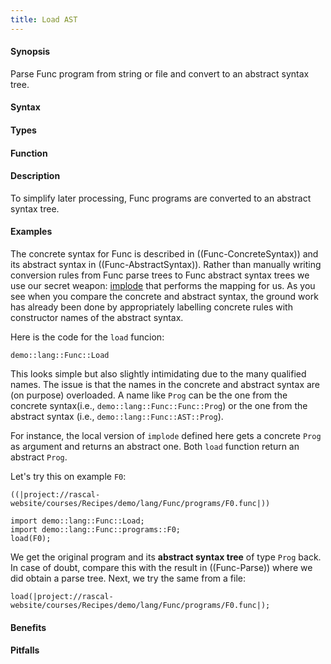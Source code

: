 ```yaml
---
title: Load AST
---
```


#### Synopsis

Parse Func program from string or file and convert to an abstract syntax tree.

#### Syntax

#### Types

#### Function

#### Description

To simplify later processing, Func programs are converted to an abstract syntax tree.

#### Examples

The concrete syntax for Func is described in ((Func-ConcreteSyntax)) and its
abstract syntax in ((Func-AbstractSyntax)).
Rather than manually writing conversion rules from Func parse trees to Func abstract syntax trees
we use our secret weapon: [implode]((Library:ParseTree-implode)) that performs the mapping for us.
As you see when you compare the concrete and abstract syntax, the ground work has already been done
by appropriately labelling concrete rules with constructor names of the abstract syntax.

Here is the code for the `load` funcion:

```rascal-include
demo::lang::Func::Load
```

                
This looks simple but also slightly intimidating due to the many qualified names.
The issue is that the names in the concrete and abstract syntax are (on purpose) overloaded.
A name like `Prog` can be the one from the concrete syntax(i.e., `demo::lang::Func::Func::Prog`)
or the one from the abstract syntax (i.e., `demo::lang::Func::AST::Prog`).

For instance, the local version of `implode` defined here gets a concrete `Prog` as argument and returns an abstract one.
Both `load` function return an abstract `Prog`.

Let's try this on example `F0`:
```rascal
((|project://rascal-website/courses/Recipes/demo/lang/Func/programs/F0.func|))
```

                
```rascal-shell
import demo::lang::Func::Load;
import demo::lang::Func::programs::F0;
load(F0);
```
We get the original program and its __abstract syntax tree__ of type `Prog` back.
In case of doubt, compare this with the result in ((Func-Parse)) where we did obtain a parse tree.
Next, we try the same from a file:
```rascal-shell,continue
load(|project://rascal-website/courses/Recipes/demo/lang/Func/programs/F0.func|);
```

#### Benefits

#### Pitfalls

